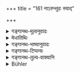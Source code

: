 +++
title = "161 नाऽरुन्तुदः स्याद्"

+++

<details><summary>गङ्गानथ-मूलानुवादः</summary>

Even though pained, one should not (use such words as) cut to the quick; he should not do, or think of, injury to others; he should not utter words by which others are pained, and which (therefore) will obstruct his passage to (higher) regions.—(161)


nāruntudaḥ syānna nṛśaṃsavādī 
na hīnataḥ paramabhyādadīta ||


arthaḥ prakaraṇaṃ liṅgaṃ vākyasyānyasya sannidhiḥ |


*   *   *


yo'rthasya nyārthadhīhetuḥ etc., etc.
</details>

<details><summary>मेधातिथिः</summary>

अयम् अपरः पुरुषार्थमात्रधर्मः । अरूंषि मर्माणि तुदति व्यथयतीत्य् **अरुंतुदो** मर्मस्पर्शिनीर् वाचो ऽत्यन्तोद्वेजनकरीर् आक्रोशवाचो यो वदति । **आर्तः** पीडितो ऽपि परेण न तादृशम् अप्रियं भाषेत । तथा परद्रोहः परापकारः तदर्थं कर्म तद्धीश् च न कर्तव्या । अथ वा परद्रोहश् चासौ कर्म च तत्र धीः बुद्धिर् अपि न कर्तव्या । **यया वाचा** नर्मप्रयुक्तयापि पर **उद्विजते** अथ च **तां** वाचं **नोदीरयेत्** । वाक्यैकदेशम् अपि तादृशं नोच्चारयेद् यत एकदेशाद् अर्थप्रकरणादिनार्थान्तरसूचनं प्रतीयते । यतः सा वाग् **अलोक्या** स्वर्गादिलोकप्राप्तिप्रतिबन्धिनी ॥ २.१६१ ॥
</details>

<details><summary>गङ्गानथ-भाष्यानुवादः</summary>

This is another duty laid down for man in relation to ordinary life.

‘*Aruntadaḥ* (?)’ means *that* *which* *cuts—‘tudati*’—*the ritats*
(?)—‘*arūṃṣi*’; *i.e*., affecting the vitals;—he who utters such
words—*i.e*., such words of chiding as are extremely painful,—is called
‘*aruntudaḥ*.’

‘*Pained*’;—even though pain may have been indicted on him by the other
person, he should not utter unpleasant words.

Similarly ‘*injury to others*’ is ‘*harming others*’; and one should not
do an act conducive to it; nor should he think of it.

Or, ‘*paradrohakarmadhīḥ*’ may he taken to mean ‘think of doing injury
to others.’

Such words by which—even though uttered in joke—other persons are
pained—one should not utter.

Even a part of the sentence uttered by one should not he so
disagreeable; for even portions of sentences may become indicative of
unpleasant notions, through the force of their meaning, the particular
context (occasion) and so forth.

One should not utter such words as they are ‘*alokyā*,’—*i.e*.,
obstructing his passage to the heavenly regions.
</details>

<details><summary>गङ्गानथ-टिप्पन्यः</summary>

Compare with this, Mahābhārata (13.104-31)—Vidura’s advice to
Duryodhana—

> nāruntudaḥ syānna nṛśaṃsavādī  
> na hīnataḥ paramabhyādadīta \|\|

*Medhātithi* (P. 147, 1. 13)—‘*Arthaprakaraṇādinā*’—*cf. Kāvyaprakāśa*.

> arthaḥ prakaraṇaṃ liṅgaṃ vākyasyānyasya sannidhiḥ \|
>
> \*   \*   \*
>
> yo'rthasya nyārthadhīhetuḥ etc., etc.
</details>

<details><summary>गङ्गानथ-तुल्य-वाक्यानि</summary>

*Gautama*, 2-25.—‘One should avoid harsh speech.’

*Gautama*, 90.50-51.—‘Ever harmless, kind, firm in his actions,
self-controlled and charitable; the Accomplished Student who behaves
thus never falls from the regions of Brahman.’

*Āpastamba-Dharmasūtra*, 1.1-15.—‘One should bear no malice towards
him.’

*Āpastamba-Dharmasūtra*, 1.3.23-24.—‘Free from anger, free from
jealousy.’

*Baudhāyana*, 3 3-19.—‘He shall not seek to injure insects and
mosquitoes.’

*Viṣṇu* (96.19-20).—‘He should avoid exaggerations; he should not show
disrespect towards any one.’
</details>

<details><summary>Bühler</summary>

161	Let him not, even though in pain, (speak words) cutting (others) to the quick; let him not injure others in thought or deed; let him not utter speeches which make (others) afraid of him, since that will prevent him from gaining heaven.
</details>
